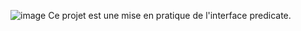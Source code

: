 ![image](https://user-images.githubusercontent.com/85187164/211234369-d1616896-226d-4dab-b874-94b6803883b3.png)
Ce projet est une mise en pratique de l'interface predicate.
